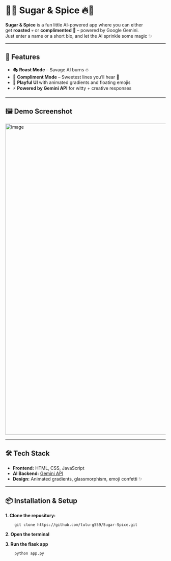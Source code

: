 # 🍭🔥 Sugar & Spice 🔥🍭

**Sugar & Spice** is a fun little AI-powered app where you can either  
get **roasted** 💀 or **complimented** 💖 – powered by Google Gemini.  
Just enter a name or a short bio, and let the AI sprinkle some magic ✨  

---

## 🚀 Features
- 🎭 **Roast Mode** – Savage AI burns 🔥  
- 🌸 **Compliment Mode** – Sweetest lines you’ll hear 🍬  
- 🎨 **Playful UI** with animated gradients and floating emojis  
- ⚡ **Powered by Gemini API** for witty + creative responses  

---

## 🖼️ Demo Screenshot
<img width="1918" height="978" alt="image" src="https://github.com/user-attachments/assets/f95446bb-ab8b-4078-bf9f-f6c8074ebf3f" />

---

## 🛠️ Tech Stack
- **Frontend:** HTML, CSS, JavaScript  
- **AI Backend:** [Gemini API](https://ai.google.dev/)  
- **Design:** Animated gradients, glassmorphism, emoji confetti ✨  

---

## 📦 Installation & Setup

**1. Clone the repository:**
```
    git clone https://github.com/tulu-g559/Sugar-Spice.git
```
**2. Open the terminal**

**3. Run the flask app**
```
    python app.py
```
